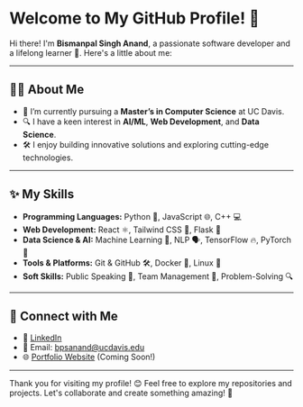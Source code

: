 # Welcome to My GitHub Profile! 👋

Hi there! I'm **Bismanpal Singh Anand**, a passionate software developer and a lifelong learner 🚀. Here's a little about me:

---

## 👨‍💻 About Me
- 🌱 I’m currently pursuing a **Master’s in Computer Science** at UC Davis.
- 🔍 I have a keen interest in **AI/ML**, **Web Development**, and **Data Science**.
- 🛠️ I enjoy building innovative solutions and exploring cutting-edge technologies.

---

## ✨ My Skills
- **Programming Languages:** Python 🐍, JavaScript 🌐, C++ 💻
- **Web Development:** React ⚛️, Tailwind CSS 🎨, Flask 🌟
- **Data Science & AI:** Machine Learning 🤖, NLP 🗣️, TensorFlow 🔥, PyTorch 🔧
- **Tools & Platforms:** Git & GitHub 🛠️, Docker 🐳, Linux 🐧
- **Soft Skills:** Public Speaking 🎤, Team Management 🤝, Problem-Solving 🔍

---

## 🔗 Connect with Me
- 💼 [LinkedIn](https://www.linkedin.com/in/bismanpal-anand/)
- 📧 Email: bpsanand@ucdavis.edu
- 🌐 [Portfolio Website](#) (Coming Soon!)

---

Thank you for visiting my profile! 😊
Feel free to explore my repositories and projects. Let's collaborate and create something amazing! 🚀
